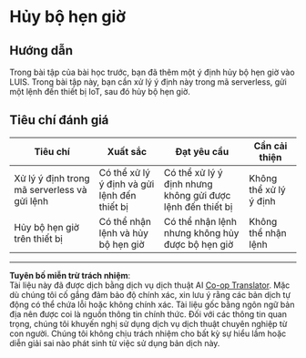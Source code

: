 <!--
CO_OP_TRANSLATOR_METADATA:
{
  "original_hash": "da5d9360fe02fdcc1e91a725016c846d",
  "translation_date": "2025-08-27T23:22:13+00:00",
  "source_file": "6-consumer/lessons/3-spoken-feedback/assignment.md",
  "language_code": "vi"
}
-->
# Hủy bộ hẹn giờ

## Hướng dẫn

Trong bài tập của bài học trước, bạn đã thêm một ý định hủy bộ hẹn giờ vào LUIS. Trong bài tập này, bạn cần xử lý ý định này trong mã serverless, gửi một lệnh đến thiết bị IoT, sau đó hủy bộ hẹn giờ.

## Tiêu chí đánh giá

| Tiêu chí | Xuất sắc | Đạt yêu cầu | Cần cải thiện |
| -------- | --------- | ----------- | ------------- |
| Xử lý ý định trong mã serverless và gửi lệnh | Có thể xử lý ý định và gửi lệnh đến thiết bị | Có thể xử lý ý định nhưng không gửi được lệnh đến thiết bị | Không thể xử lý ý định |
| Hủy bộ hẹn giờ trên thiết bị | Có thể nhận lệnh và hủy bộ hẹn giờ | Có thể nhận lệnh nhưng không hủy được bộ hẹn giờ | Không thể nhận lệnh |

---

**Tuyên bố miễn trừ trách nhiệm**:  
Tài liệu này đã được dịch bằng dịch vụ dịch thuật AI [Co-op Translator](https://github.com/Azure/co-op-translator). Mặc dù chúng tôi cố gắng đảm bảo độ chính xác, xin lưu ý rằng các bản dịch tự động có thể chứa lỗi hoặc không chính xác. Tài liệu gốc bằng ngôn ngữ bản địa nên được coi là nguồn thông tin chính thức. Đối với các thông tin quan trọng, chúng tôi khuyến nghị sử dụng dịch vụ dịch thuật chuyên nghiệp từ con người. Chúng tôi không chịu trách nhiệm cho bất kỳ sự hiểu lầm hoặc diễn giải sai nào phát sinh từ việc sử dụng bản dịch này.